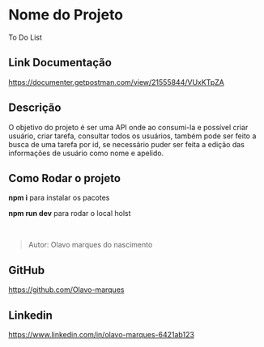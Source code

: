 # Nome do Projeto

To Do List

## Link Documentação

<https://documenter.getpostman.com/view/21555844/VUxKTpZA>

## Descrição

O objetivo do projeto é ser uma API onde ao consumi-la e possível criar usuário, criar tarefa, consultar todos os usuários, também pode ser feito a busca de uma tarefa por id, se necessário puder ser feita a edição das informações de usuário como nome e apelido.

## Como Rodar o projeto

**npm i** para instalar os pacotes

**npm run dev** para rodar o local holst

</br>

>Autor: Olavo marques do nascimento

## GitHub

<https://github.com/Olavo-marques>

## Linkedin

<https://www.linkedin.com/in/olavo-marques-6421ab123>
